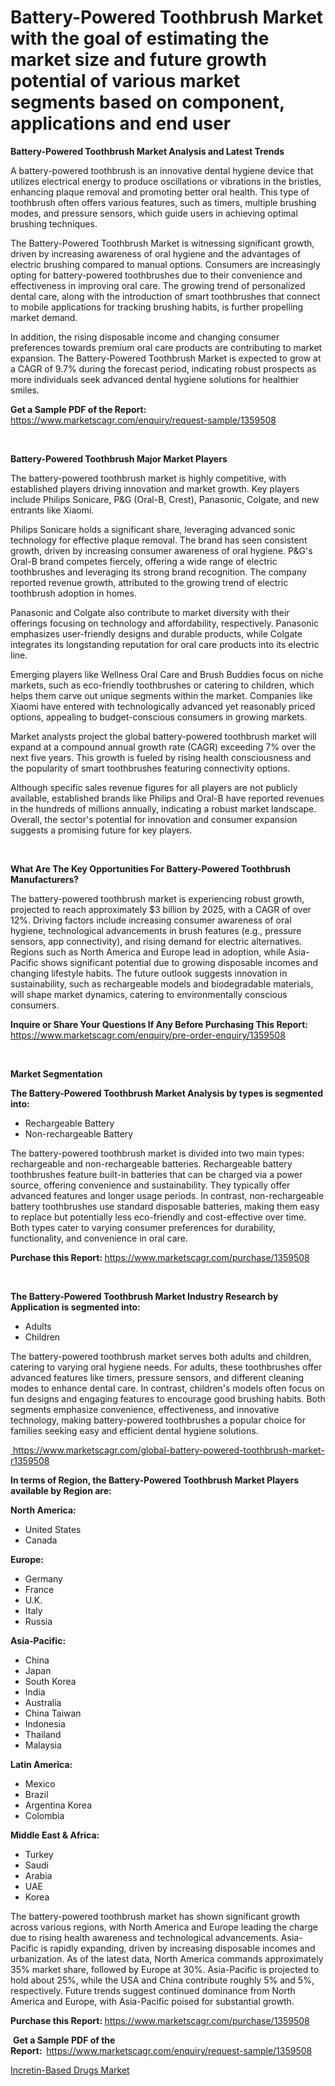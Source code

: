 <p><h1>Battery-Powered Toothbrush Market with the goal of estimating the market size and future growth potential of various market segments based on component, applications and end user</h1></p><p><strong>Battery-Powered Toothbrush Market Analysis and Latest Trends</strong></p>
<p><p>A battery-powered toothbrush is an innovative dental hygiene device that utilizes electrical energy to produce oscillations or vibrations in the bristles, enhancing plaque removal and promoting better oral health. This type of toothbrush often offers various features, such as timers, multiple brushing modes, and pressure sensors, which guide users in achieving optimal brushing techniques.</p><p>The Battery-Powered Toothbrush Market is witnessing significant growth, driven by increasing awareness of oral hygiene and the advantages of electric brushing compared to manual options. Consumers are increasingly opting for battery-powered toothbrushes due to their convenience and effectiveness in improving oral care. The growing trend of personalized dental care, along with the introduction of smart toothbrushes that connect to mobile applications for tracking brushing habits, is further propelling market demand.</p><p>In addition, the rising disposable income and changing consumer preferences towards premium oral care products are contributing to market expansion. The Battery-Powered Toothbrush Market is expected to grow at a CAGR of 9.7% during the forecast period, indicating robust prospects as more individuals seek advanced dental hygiene solutions for healthier smiles.</p></p>
<p><strong>Get a Sample PDF of the Report:&nbsp;</strong> <a href="https://www.marketscagr.com/enquiry/request-sample/1359508?utm_campaign=3018&utm_medium=2&utm_source=Github&utm_content=ia&utm_term=22032025&utm_id=battery-powered-toothbrush">https://www.marketscagr.com/enquiry/request-sample/1359508</a></p>
<p>&nbsp;</p>
<p><strong>Battery-Powered Toothbrush Major Market Players</strong></p>
<p><p>The battery-powered toothbrush market is highly competitive, with established players driving innovation and market growth. Key players include Philips Sonicare, P&G (Oral-B, Crest), Panasonic, Colgate, and new entrants like Xiaomi. </p><p>Philips Sonicare holds a significant share, leveraging advanced sonic technology for effective plaque removal. The brand has seen consistent growth, driven by increasing consumer awareness of oral hygiene. P&G's Oral-B brand competes fiercely, offering a wide range of electric toothbrushes and leveraging its strong brand recognition. The company reported revenue growth, attributed to the growing trend of electric toothbrush adoption in homes.</p><p>Panasonic and Colgate also contribute to market diversity with their offerings focusing on technology and affordability, respectively. Panasonic emphasizes user-friendly designs and durable products, while Colgate integrates its longstanding reputation for oral care products into its electric line.</p><p>Emerging players like Wellness Oral Care and Brush Buddies focus on niche markets, such as eco-friendly toothbrushes or catering to children, which helps them carve out unique segments within the market. Companies like Xiaomi have entered with technologically advanced yet reasonably priced options, appealing to budget-conscious consumers in growing markets.</p><p>Market analysts project the global battery-powered toothbrush market will expand at a compound annual growth rate (CAGR) exceeding 7% over the next five years. This growth is fueled by rising health consciousness and the popularity of smart toothbrushes featuring connectivity options.</p><p>Although specific sales revenue figures for all players are not publicly available, established brands like Philips and Oral-B have reported revenues in the hundreds of millions annually, indicating a robust market landscape. Overall, the sector's potential for innovation and consumer expansion suggests a promising future for key players.</p></p>
<p>&nbsp;</p>
<p><strong>What Are The Key Opportunities For Battery-Powered Toothbrush Manufacturers?</strong></p>
<p><p>The battery-powered toothbrush market is experiencing robust growth, projected to reach approximately $3 billion by 2025, with a CAGR of over 12%. Driving factors include increasing consumer awareness of oral hygiene, technological advancements in brush features (e.g., pressure sensors, app connectivity), and rising demand for electric alternatives. Regions such as North America and Europe lead in adoption, while Asia-Pacific shows significant potential due to growing disposable incomes and changing lifestyle habits. The future outlook suggests innovation in sustainability, such as rechargeable models and biodegradable materials, will shape market dynamics, catering to environmentally conscious consumers.</p></p>
<p><strong>Inquire or Share Your Questions If Any Before Purchasing This Report:</strong> <a href="https://www.marketscagr.com/enquiry/pre-order-enquiry/1359508?utm_campaign=3018&utm_medium=2&utm_source=Github&utm_content=ia&utm_term=22032025&utm_id=battery-powered-toothbrush">https://www.marketscagr.com/enquiry/pre-order-enquiry/1359508</a></p>
<p>&nbsp;</p>
<p><strong>Market Segmentation</strong></p>
<p><strong>The Battery-Powered Toothbrush Market Analysis by types is segmented into:</strong></p>
<p><ul><li>Rechargeable Battery</li><li>Non-rechargeable Battery</li></ul></p>
<p><p>The battery-powered toothbrush market is divided into two main types: rechargeable and non-rechargeable batteries. Rechargeable battery toothbrushes feature built-in batteries that can be charged via a power source, offering convenience and sustainability. They typically offer advanced features and longer usage periods. In contrast, non-rechargeable battery toothbrushes use standard disposable batteries, making them easy to replace but potentially less eco-friendly and cost-effective over time. Both types cater to varying consumer preferences for durability, functionality, and convenience in oral care.</p></p>
<p><strong>Purchase this Report:&nbsp;</strong><a href="https://www.marketscagr.com/purchase/1359508?utm_campaign=3018&utm_medium=2&utm_source=Github&utm_content=ia&utm_term=22032025&utm_id=battery-powered-toothbrush">https://www.marketscagr.com/purchase/1359508</a></p>
<p>&nbsp;</p>
<p><strong>The Battery-Powered Toothbrush Market Industry Research by Application is segmented into:</strong></p>
<p><ul><li>Adults</li><li>Children</li></ul></p>
<p><p>The battery-powered toothbrush market serves both adults and children, catering to varying oral hygiene needs. For adults, these toothbrushes offer advanced features like timers, pressure sensors, and different cleaning modes to enhance dental care. In contrast, children's models often focus on fun designs and engaging features to encourage good brushing habits. Both segments emphasize convenience, effectiveness, and innovative technology, making battery-powered toothbrushes a popular choice for families seeking easy and efficient dental hygiene solutions.</p></p>
<p><a href="https://www.marketscagr.com/global-battery-powered-toothbrush-market-r1359508?utm_campaign=3018&utm_medium=2&utm_source=Github&utm_content=ia&utm_term=22032025&utm_id=battery-powered-toothbrush">&nbsp;https://www.marketscagr.com/global-battery-powered-toothbrush-market-r1359508</a></p>
<p><strong>In terms of Region, the Battery-Powered Toothbrush Market Players available by Region are:</strong></p>
<p>
    <p> <strong> North America: </strong>
        <ul>
            <li>United States</li>
            <li>Canada</li>
        </ul>
        </p> 
    <p> <strong> Europe: </strong>
        <ul>
            <li>Germany</li>
            <li>France</li>
            <li>U.K.</li>
            <li>Italy</li>
            <li>Russia</li>
        </ul>
        </p> 
    <p> <strong> Asia-Pacific: </strong>
        <ul>
            <li>China</li>
            <li>Japan</li>
            <li>South Korea</li>
            <li>India</li>
            <li>Australia</li>
            <li>China Taiwan</li>
            <li>Indonesia</li>
            <li>Thailand</li>
            <li>Malaysia</li>
        </ul>
        </p> 
    <p> <strong> Latin America: </strong>
        <ul>
            <li>Mexico</li>
            <li>Brazil</li>
            <li>Argentina Korea</li>
            <li>Colombia</li>
        </ul>
        </p> 
    <p> <strong> Middle East & Africa: </strong>
        <ul>
            <li>Turkey</li>
            <li>Saudi</li>
            <li>Arabia</li>
            <li>UAE</li>
            <li>Korea</li>
        </ul>
    </p>
    </p>
<p><p>The battery-powered toothbrush market has shown significant growth across various regions, with North America and Europe leading the charge due to rising health awareness and technological advancements. Asia-Pacific is rapidly expanding, driven by increasing disposable incomes and urbanization. As of the latest data, North America commands approximately 35% market share, followed by Europe at 30%. Asia-Pacific is projected to hold about 25%, while the USA and China contribute roughly 5% and 5%, respectively. Future trends suggest continued dominance from North America and Europe, with Asia-Pacific poised for substantial growth.</p></p>
<p><strong>Purchase this Report: </strong><a href="https://www.marketscagr.com/purchase/1359508?utm_campaign=3018&utm_medium=2&utm_source=Github&utm_content=ia&utm_term=22032025&utm_id=battery-powered-toothbrush">https://www.marketscagr.com/purchase/1359508</a></p>
<p>&nbsp;<strong>Get a Sample PDF of the Report:&nbsp;&nbsp;</strong><a href="https://www.marketscagr.com/enquiry/request-sample/1359508?utm_campaign=3018&utm_medium=2&utm_source=Github&utm_content=ia&utm_term=22032025&utm_id=battery-powered-toothbrush">https://www.marketscagr.com/enquiry/request-sample/1359508</a></p>
<p><strong></strong></p>
<p><p><a href="https://github.com/sefathlehki/Market-Research-Report-List-1/blob/main/incretin-based-drugs-market.md?utm_campaign=3018&utm_medium=2&utm_source=Github&utm_content=ia&utm_term=22032025&utm_id=battery-powered-toothbrush">Incretin-Based Drugs Market</a></p></p>